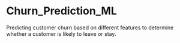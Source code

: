 # Churn_Prediction_ML
Predicting customer churn based on different features to determine whether a customer is likely to leave or stay.

